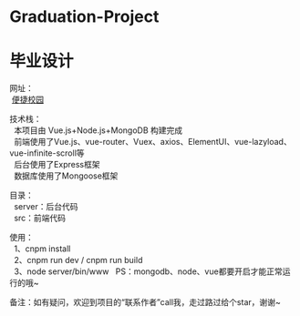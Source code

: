 # Graduation-Project
# 毕业设计

网址：  
  <a href="http://www.liangjunrong.com:3000" target="_blank">便捷校园</a>  

技术栈：  
&nbsp;&nbsp;本项目由 Vue.js+Node.js+MongoDB 构建完成  
&nbsp;&nbsp;前端使用了Vue.js、vue-router、Vuex、axios、ElementUI、vue-lazyload、vue-infinite-scroll等  
&nbsp;&nbsp;后台使用了Express框架  
&nbsp;&nbsp;数据库使用了Mongoose框架  

目录：  
&nbsp;&nbsp;server：后台代码  
&nbsp;&nbsp;src：前端代码  
 
使用：  
&nbsp;&nbsp;1、cnpm install  
&nbsp;&nbsp;2、cnpm run dev / cnpm run build  
&nbsp;&nbsp;3、node server/bin/www  
PS：mongodb、node、vue都要开启才能正常运行的哦~

备注：如有疑问，欢迎到项目的“联系作者”call我，走过路过给个star，谢谢~  
